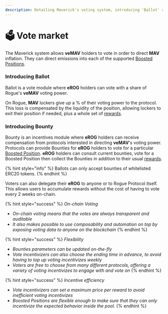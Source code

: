 ```yaml
---
description: Detailing Maverick's voting system, introducing 'Ballot' and 'Bounty'.
---
```


# 🗳 Vote market

The Maverick system allows **veMAV** holders to vote in order to direct **MAV** inflation. They can direct emissions into each of the supported [Boosted Positions](../case-study/maverick-amm/boosted-positions.md).&#x20;

### Introducing Ballot

Ballot is a vote module where **eROG** holders can vote with a share of Rogue's **veMAV** voting power.

On Rogue, **MAV** lockers give up a % of their voting power to the protocol. This loss is compensated by the liquidity of the position, allowing lockers to exit their position if needed, plus a whole set of [rewards](rogue-for-mav-lockers.md).

### Introducing Bounty

Bounty is an incentives module where **eROG** holders can receive compensation from protocols interested in directing **veMAV**'s voting power. Protocols can provide Bounties for **eROG** holders to vote for a particular [Boosted Position](../case-study/maverick-amm/boosted-positions.md). **eROG** holders can consult current bounties, vote for a Boosted Position then collect the Bounties in addition to their usual [rewards](../tokenomics/incentives/revenue-sharing.md).

{% hint style="info" %}
Ballots can only accept bounties of whitelisted ERC20 tokens.
{% endhint %}

Voters can also delegate their **eROG** to anyone or to Rogue Protocol itself. This allows users to accumulate rewards without the cost of having to vote every 2 weeks on-chain.

{% hint style="success" %}
_On-chain Voting_

* _On-chain voting means that the votes are always transparent and auditable_
* _It also makes possible to use composability and automation on top by exposing voting data to anyone on the blockchain_
{% endhint %}

{% hint style="success" %}
_Flexibility_

* _Bounties parameters can be updated on-the-fly_
* _Vote incentivizers can also choose the ending time in advance, to avoid having to top up voting incentivizes weekly_
* _Voters are free to choose from many different protocols, offering a variety of voting incentivizes to engage with and vote on_
{% endhint %}

{% hint style="success" %}
_Incentive efficiency_

* _Vote incentivizers can set a maximum price per reward to avoid inefficient voting incentivizes_
* _Boosted Positions are flexible enough to make sure that they can only incentivize the expected behavior inside the pool._
{% endhint %}
